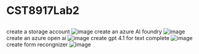 # CST8917Lab2

## 
create a storage account
![image](https://github.com/user-attachments/assets/c5a77312-9c91-48c0-81b1-665f97246f76)
create an azure AI foundry
![image](https://github.com/user-attachments/assets/4e4a37fe-1f45-40f3-9a22-c941fef5afd8)
create an azure open ai
![image](https://github.com/user-attachments/assets/2ede89da-42d2-4eed-ae69-4bf971da0667)
create gpt 4.1 for text complete
![image](https://github.com/user-attachments/assets/e96e7140-a23e-4c24-a96a-912b9930870d)
create form recongnizer
![image](https://github.com/user-attachments/assets/a9a5ed19-ed5b-4471-bcbd-246373615747)